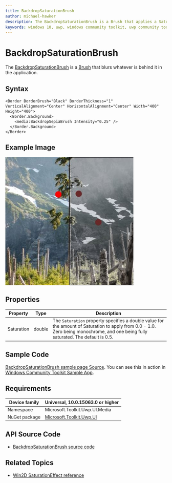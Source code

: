 ```yaml
---
title: BackdropSaturationBrush
author: michael-hawker
description: The BackdropSaturationBrush is a Brush that applies a Saturation effect to whatever is behind it in the application.
keywords: windows 10, uwp, windows community toolkit, uwp community toolkit, uwp toolkit, brush, backdrop, saturation
---
```


# BackdropSaturationBrush

The [BackdropSaturationBrush](https://docs.microsoft.com/dotnet/api/microsoft.toolkit.uwp.ui.media.backdropsaturationbrush) is a [Brush](https://docs.microsoft.com/uwp/api/windows.ui.xaml.media.brush) that blurs whatever is behind it in the application.

## Syntax

```xaml
<Border BorderBrush="Black" BorderThickness="1" VerticalAlignment="Center" HorizontalAlignment="Center" Width="400" Height="400">
  <Border.Background>
    <media:BackdropSepiaBrush Intensity="0.25" />
  </Border.Background>
</Border>
```

## Example Image

![Backdrop Saturation](../resources/images/Brushes/BackdropSaturation.jpg "Backdrop Saturation")

## Properties

| Property | Type | Description |
| -- | -- | -- |
| Saturation | double | The `Saturation` property specifies a double value for the amount of Saturation to apply from 0.0 - 1.0.  Zero being monochrome, and one being fully saturated.  The default is 0.5. |

## Sample Code

[BackdropSaturationBrush sample page Source](https://github.com/Microsoft/UWPCommunityToolkit/tree/master/Microsoft.Toolkit.Uwp.SampleApp/SamplePages/BackdropSaturationBrush). You can see this in action in [Windows Community Toolkit Sample App](https://www.microsoft.com/store/apps/9NBLGGH4TLCQ).

## Requirements

| Device family | Universal, 10.0.15063.0 or higher |
| --- | --- |
| Namespace | Microsoft.Toolkit.Uwp.UI.Media |
| NuGet package | [Microsoft.Toolkit.Uwp.UI](https://www.nuget.org/packages/Microsoft.Toolkit.Uwp.UI/) |

## API Source Code

- [BackdropSaturationBrush source code](https://github.com/Microsoft/UWPCommunityToolkit/blob/master/Microsoft.Toolkit.Uwp/Media/BackdropSaturationBrush.cs)

## Related Topics

- [Win2D SaturationEffect reference](http://microsoft.github.io/Win2D/html/T_Microsoft_Graphics_Canvas_Effects_SaturationEffect.htm)
